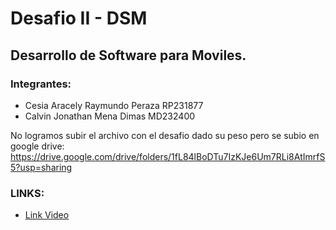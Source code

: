 # Desafio II - DSM
## Desarrollo de Software para Moviles.

### Integrantes:
- Cesia Aracely Raymundo Peraza RP231877
- Calvin Jonathan Mena Dimas MD232400

No logramos subir el archivo con el desafio dado su peso pero se subio en google drive:
https://drive.google.com/drive/folders/1fL84lBoDTu7IzKJe6Um7RLi8AtImrfS5?usp=sharing

### LINKS:
- [Link Video](https://drive.google.com/file/d/1KXS-qvZ3UAo_Bvia72eCQjUkbdkP4pZL/view?usp=sharing)
